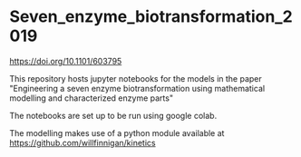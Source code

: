# Seven_enzyme_biotransformation_2019
https://doi.org/10.1101/603795

This repository hosts jupyter notebooks for the models in the paper "Engineering a seven enzyme biotransformation using mathematical modelling and characterized enzyme parts"

The notebooks are set up to be run using google colab.

The modelling makes use of a python module available at https://github.com/willfinnigan/kinetics
